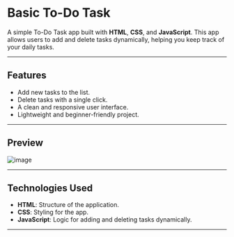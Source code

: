 # Basic To-Do Task 

A simple To-Do Task app built with **HTML**, **CSS**, and **JavaScript**. This app allows users to add and delete tasks dynamically, helping you keep track of your daily tasks.

---

## Features

- Add new tasks to the list.
- Delete tasks with a single click.
- A clean and responsive user interface.
- Lightweight and beginner-friendly project.

---

## Preview

![image](https://github.com/user-attachments/assets/a5bc6eb0-7c25-456c-a3c9-0fa05b375d76)

---

## Technologies Used

- **HTML**: Structure of the application.
- **CSS**: Styling for the app.
- **JavaScript**: Logic for adding and deleting tasks dynamically.

---
